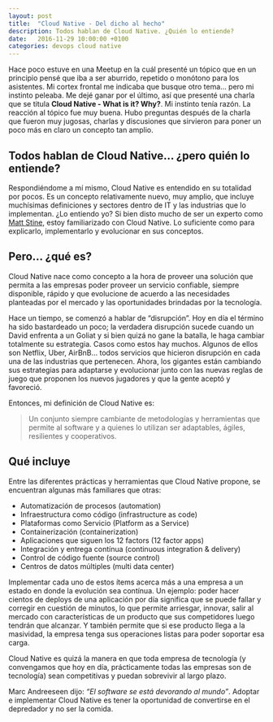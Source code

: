 ```yaml
---
layout: post
title:  "Cloud Native - Del dicho al hecho"
description: Todos hablan de Cloud Native. ¿Quién lo entiende?
date:   2016-11-29 10:00:00 +0100
categories: devops cloud native
---
```

Hace poco estuve en una Meetup en la cuál presenté un tópico que en un principio pensé que iba a ser aburrido, repetido o monótono para los asistentes. Mi cortex frontal me indicaba que busque otro tema… pero mi instinto peleaba. Me dejé ganar por el último, así que presenté una charla que se titula **Cloud Native - What is it? Why?**.
Mi instinto tenía razón. La reacción al tópico fue muy buena. Hubo preguntas después de la charla que fueron muy jugosas, charlas y discusiones que sirvieron para poner un poco más en claro un concepto tan amplio.

 
## Todos hablan de Cloud Native… ¿pero quién lo entiende?
Respondiéndome a mí mismo, Cloud Native es entendido en su totalidad por pocos. Es un concepto relativamente nuevo, muy amplio, que incluye muchísimas definiciones y sectores dentro de IT y las industrias que lo implementan.
¿Lo entiendo yo? Si bien disto mucho de ser un experto como [Matt Stine](https://twitter.com/mstine), estoy familiarizado con Cloud Native. Lo suficiente como para explicarlo, implementarlo y evolucionar en sus conceptos.

 
## Pero… ¿qué es?
Cloud Native nace como concepto a la hora de proveer una solución que permita a las empresas poder proveer un servicio confiable, siempre disponible, rápido y que evolucione de acuerdo a las necesidades planteadas por el mercado y las oportunidades brindadas por la tecnología.

Hace un tiempo, se comenzó a hablar de “disrupción”. Hoy en día el término ha sido bastardeado un poco; la verdadera disrupción sucede cuando un David enfrenta a un Goliat y si bien quizá no gane la batalla, le haga cambiar totalmente su estrategia.
Casos como estos hay muchos. Algunos de ellos son Netflix, Uber, AirBnB… todos servicios que hicieron disrupción en cada una de las industrias que pertenecen. Ahora, los gigantes están cambiando sus estrategias para adaptarse y evolucionar junto con las nuevas reglas de juego que proponen los nuevos jugadores y que la gente aceptó y favoreció.

Entonces, mi definición de Cloud Native es:

> Un conjunto siempre cambiante de metodologías y herramientas que permite al software y a quienes lo utilizan ser adaptables, ágiles, resilientes y cooperativos.

 
## Qué incluye
Entre las diferentes prácticas y herramientas que Cloud Native propone, se encuentran algunas más familiares que otras:

* Automatización de procesos (automation)
* Infraestructura como código (infrastructure as code)
* Plataformas como Servicio (Platform as a Service)
* Containerización (containerization)
* Aplicaciones que siguen los 12 factors (12 factor apps)
* Integración y entrega contínua (continuous integration & delivery)
* Control de código fuente (source control)
* Centros de datos múltiples (multi data center)

Implementar cada uno de estos ítems acerca más a una empresa a un estado en donde la evolución sea contínua. Un ejemplo: poder hacer cientos de deploys de una aplicación por día significa que se puede fallar y corregir en cuestión de minutos, lo que permite arriesgar, innovar, salir al mercado con características de un producto que sus competidores luego tendrán que alcanzar. Y también permite que si ese producto llega a la masividad, la empresa tenga sus operaciones listas para poder soportar esa carga.

Cloud Native es quizá la manera en que toda empresa de tecnología (y convengamos que hoy en día, prácticamente todas las empresas son de tecnología) sean competitivas y puedan sobrevivir al largo plazo.

Marc Andreeseen dijo: *“El software se está devorando al mundo”*. Adoptar e implementar Cloud Native es tener la oportunidad de convertirse en el depredador y no ser la comida.